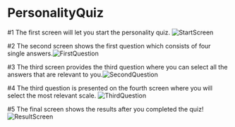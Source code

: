 # PersonalityQuiz

#1 The first screen will let you start the personality quiz. ![StartScreen](/doc/StartScreen.png)



#2 The second screen shows the first question which consists of four single answers.![FirstQuestion](/doc/FirstQuestion.png)

#3 The third screen provides the third question where you can select all the answers that are relevant to you.![SecondQuestion](/doc/SecondQuestion.png)


#4 The third question is presented on the fourth screen where you will select the most relevant scale. ![ThirdQuestion](/doc/ThirdQuestion.png)

#5 The final screen shows the results after you completed the quiz! ![ResultScreen](/doc/ResultScreen.png)



